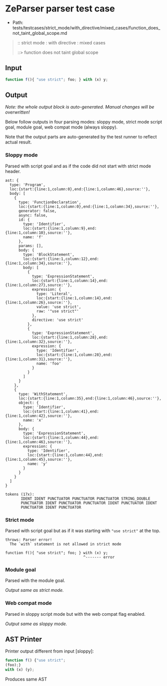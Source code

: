# ZeParser parser test case

- Path: tests/testcases/strict_mode/with_directive/mixed_cases/function_does_not_taint_global_scope.md

> :: strict mode : with directive : mixed cases
>
> ::> function does not taint global scope

## Input

`````js
function f(){ "use strict"; foo; } with (x) y;
`````

## Output

_Note: the whole output block is auto-generated. Manual changes will be overwritten!_

Below follow outputs in four parsing modes: sloppy mode, strict mode script goal, module goal, web compat mode (always sloppy).

Note that the output parts are auto-generated by the test runner to reflect actual result.

### Sloppy mode

Parsed with script goal and as if the code did not start with strict mode header.

`````
ast: {
  type: 'Program',
  loc:{start:{line:1,column:0},end:{line:1,column:46},source:''},
  body: [
    {
      type: 'FunctionDeclaration',
      loc:{start:{line:1,column:0},end:{line:1,column:34},source:''},
      generator: false,
      async: false,
      id: {
        type: 'Identifier',
        loc:{start:{line:1,column:9},end:{line:1,column:10},source:''},
        name: 'f'
      },
      params: [],
      body: {
        type: 'BlockStatement',
        loc:{start:{line:1,column:12},end:{line:1,column:34},source:''},
        body: [
          {
            type: 'ExpressionStatement',
            loc:{start:{line:1,column:14},end:{line:1,column:27},source:''},
            expression: {
              type: 'Literal',
              loc:{start:{line:1,column:14},end:{line:1,column:26},source:''},
              value: 'use strict',
              raw: '"use strict"'
            },
            directive: 'use strict'
          },
          {
            type: 'ExpressionStatement',
            loc:{start:{line:1,column:28},end:{line:1,column:32},source:''},
            expression: {
              type: 'Identifier',
              loc:{start:{line:1,column:28},end:{line:1,column:31},source:''},
              name: 'foo'
            }
          }
        ]
      }
    },
    {
      type: 'WithStatement',
      loc:{start:{line:1,column:35},end:{line:1,column:46},source:''},
      object: {
        type: 'Identifier',
        loc:{start:{line:1,column:41},end:{line:1,column:42},source:''},
        name: 'x'
      },
      body: {
        type: 'ExpressionStatement',
        loc:{start:{line:1,column:44},end:{line:1,column:46},source:''},
        expression: {
          type: 'Identifier',
          loc:{start:{line:1,column:44},end:{line:1,column:45},source:''},
          name: 'y'
        }
      }
    }
  ]
}

tokens (17x):
       IDENT IDENT PUNCTUATOR PUNCTUATOR PUNCTUATOR STRING_DOUBLE
       PUNCTUATOR IDENT PUNCTUATOR PUNCTUATOR IDENT PUNCTUATOR IDENT
       PUNCTUATOR IDENT PUNCTUATOR
`````

### Strict mode

Parsed with script goal but as if it was starting with `"use strict"` at the top.

`````
throws: Parser error!
  The `with` statement is not allowed in strict mode

function f(){ "use strict"; foo; } with (x) y;
                                   ^------- error
`````


### Module goal

Parsed with the module goal.

_Output same as strict mode._

### Web compat mode

Parsed in sloppy script mode but with the web compat flag enabled.

_Output same as sloppy mode._

## AST Printer

Printer output different from input [sloppy]:

````js
function f() {"use strict";
(foo);}
with (x) (y);
````

Produces same AST
